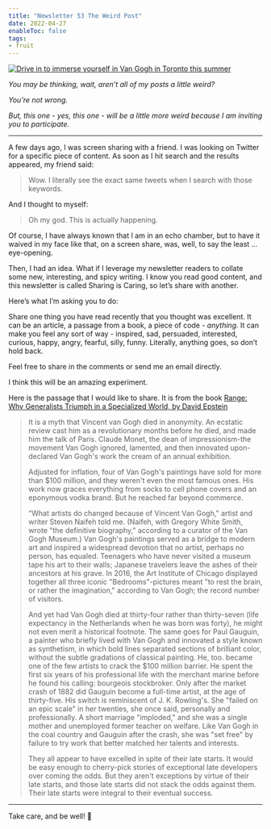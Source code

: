 ```yaml
---
title: "Newsletter 53 The Weird Post"
date: 2022-04-27
enableToc: false
tags:
- fruit
---
```


[![Drive in to immerse yourself in Van Gogh in Toronto this summer](https://cdn.substack.com/image/fetch/w_1456,c_limit,f_auto,q_auto:good,fl_progressive:steep/https%3A%2F%2Fbucketeer-e05bbc84-baa3-437e-9518-adb32be77984.s3.amazonaws.com%2Fpublic%2Fimages%2Fc72f7a57-7cd4-4120-b9ba-a5058f6744b3_850x567.jpeg "Drive in to immerse yourself in Van Gogh in Toronto this summer")](https://cdn.substack.com/image/fetch/f_auto,q_auto:good,fl_progressive:steep/https%3A%2F%2Fbucketeer-e05bbc84-baa3-437e-9518-adb32be77984.s3.amazonaws.com%2Fpublic%2Fimages%2Fc72f7a57-7cd4-4120-b9ba-a5058f6744b3_850x567.jpeg)

_You may be thinking, wait, aren’t all of my posts a little weird?_

_You’re not wrong._

_But, this one - yes, this one - will be a little more weird because I am inviting you to participate._

---

A few days ago, I was screen sharing with a friend. I was looking on Twitter for a specific piece of content. As soon as I hit search and the results appeared, my friend said:

> Wow. I literally see the exact same tweets when I search with those keywords.

And I thought to myself:

> Oh my god. This is actually happening.

Of course, I have always known that I am in an echo chamber, but to have it waived in my face like that, on a screen share, was, well, to say the least … eye-opening.

Then, I had an idea. What if I leverage my newsletter readers to collate some new, interesting, and spicy writing. I know you read good content, and this newsletter is called Sharing is Caring, so let’s share with another.

Here’s what I’m asking you to do:

Share one thing you have read recently that you thought was excellent. It can be an article, a passage from a book, a piece of code - _anything._ It can make you feel any sort of way - inspired, sad, persuaded, interested, curious, happy, angry, fearful, silly, funny. Literally, anything goes, so don’t hold back.

Feel free to share in the comments or send me an email directly.

I think this will be an amazing experiment.

Here is the passage that I would like to share. It is from the book [Range: Why Generalists Triumph in a Specialized World, by David Epstein](https://www.goodreads.com/book/show/41795733-range)

> It is a myth that Vincent van Gogh died in anonymity. An ecstatic review cast him as a revolutionary months before he died, and made him the talk of Paris. Claude Monet, the dean of impressionism-the movement Van Gogh ignored, lamented, and then innovated upon-declared Van Gogh's work the cream of an annual exhibition.
> 
> Adjusted for inflation, four of Van Gogh's paintings have sold for more than $100 million, and they weren't even the most famous ones. His work now graces everything from socks to cell phone covers and an eponymous vodka brand. But he reached far beyond commerce.
> 
> “What artists do changed because of Vincent Van Gogh," artist and writer Steven Naifeh told me. (Naifeh, with Gregory White Smith, wrote "the definitive biography," according to a curator of the Van Gogh Museum.) Van Gogh's paintings served as a bridge to modern art and inspired a widespread devotion that no artist, perhaps no person, has equaled. Teenagers who have never visited a museum tape his art to their walls; Japanese travelers leave the ashes of their ancestors at his grave. In 2016, the Art Institute of Chicago displayed together all three iconic "Bedrooms"-pictures meant "to rest the brain, or rather the imagination," according to Van Gogh; the record number of visitors.
> 
> And yet had Van Gogh died at thirty-four rather than thirty-seven (life expectancy in the Netherlands when he was born was forty), he might not even merit a historical footnote. The same goes for Paul Gauguin, a painter who briefly lived with Van Gogh and innovated a style known as synthetism, in which bold lines separated sections of brilliant color, without the subtle gradations of classical painting. He, too. became one of the few artists to crack the $100 million barrier. He spent the first six years of his professional life with the merchant marine before he found his calling: bourgeois stockbroker. Only after the market crash of 1882 did Gauguin become a full-time artist, at the age of thirty-five. His switch is reminiscent of J. K. Rowling's. She "failed on an epic scale" in her twenties, she once said, personally and professionally. A short marriage "imploded," and she was a single mother and unemployed former teacher on welfare. Like Van Gogh in the coal country and Gauguin after the crash, she was "set free" by failure to try work that better matched her talents and interests.
> 
> They all appear to have excelled in spite of their late starts. It would be easy enough to cherry-pick stories of exceptional late developers over coming the odds. But they aren't exceptions by virtue of their late starts, and those late starts did not stack the odds against them. Their late starts were integral to their eventual success.

---

Take care, and be well! 🧡







